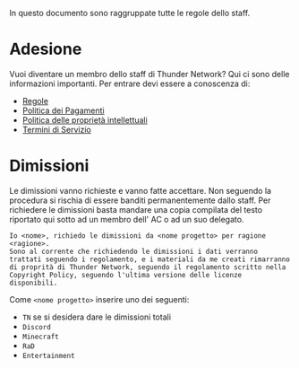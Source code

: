 In questo documento sono raggruppate tutte le regole dello staff.
# Adesione
Vuoi diventare un membro dello staff di Thunder Network?
Qui ci sono delle informazioni importanti.
Per entrare devi essere a conoscenza di:
- [Regole](Rules.md)
- [Politica dei Pagamenti](Payment%20Policy.md)
- [Politica delle proprietà intellettuali](Intellectual%20Property%20Policy.md)
- [Termini di Servizio](Terms%20of%20Service.md)
# Dimissioni
Le dimissioni vanno richieste e vanno fatte accettare. Non seguendo la procedura si rischia di essere banditi permanentemente dallo staff.
Per richiedere le dimissioni basta mandare una copia compilata del testo riportato qui sotto ad un membro dell' AC o ad un suo delegato.
```
Io <nome>, richiedo le dimissioni da <nome progetto> per ragione <ragione>.
Sono al corrente che richiedendo le dimissioni i dati verranno trattati seguendo i regolamento, e i materiali da me creati rimarranno di proprità di Thunder Network, seguendo il regolamento scritto nella Copyright Policy, seguendo l'ultima versione delle licenze disponibili.
```
Come `<nome progetto>` inserire uno dei seguenti:
- `TN` se si desidera dare le dimissioni totali
- `Discord`
- `Minecraft`
- `RaD`
- `Entertainment`